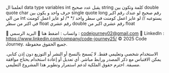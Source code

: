 اتعلمنا ال data type variables
int يقبل عدد صحيح
string كلمة وتكون بين double quote
char حرف واحد و يكون بين single quote
long رقم صحيح لو عندك رقم اكبر من الي int يستوعبه
// لو عايز اعمل كومنت في سطر واحد
/*
*/ لو عايز اعمل كومنت في اكتر من سطر
float رقم عشري
double رقم عشري اكبر من float

💬 واتساب : اضغط هنا
📩 البريد الرسمي : codejourney02@gmail.com
💼 LinkedIn : https://www.linkedin.com/company/code-journey25/
© 2025 Code Journey. جميع الحقوق محفوظة.

الاستخدام شخصي وتعليمي فقط.
لا يُسمح بالنسخ أو النشر أو التوزيع دون إذن كتابي.
يمكن الاقتباس مع ذكر المصدر ورابط مباشر.
أي تعديل أو إعادة استخدام يحتاج موافقة مسبقة.
احترم حقوق الملكية لدعم استمرار وتطوير هذا المشروع التعليمي.
